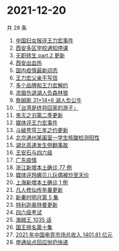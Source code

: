 # 2021-12-20

共 28 条

<!-- BEGIN -->
<!-- 最后更新时间 Mon Dec 20 2021 12:18:46 GMT+0800 (China Standard Time) -->

1. [中国妇女报评王力宏事件](https://www.zhihu.com/search?q=王力宏事件)
1. [西安多区学校通知停课](https://www.zhihu.com/search?q=西安疫情)
1. [无职转生 part.2 更新](https://www.zhihu.com/search?q=无职转生)
1. [西安出血热](https://www.zhihu.com/search?q=出血热)
1. [国内疫情最新动态](https://www.zhihu.com/search?q=疫情)
1. [王力宏父亲手写信](https://www.zhihu.com/search?q=王力宏父亲)
1. [多个品牌和王力宏解约](https://www.zhihu.com/search?q=王力宏合作)
1. [浓眉伤退湖人负森林狼](https://www.zhihu.com/search?q=湖人)
1. [詹姆斯 31+14+6 湖人负公牛](https://www.zhihu.com/search?q=湖人)
1. [「台湾是终将回家的游子」](https://www.zhihu.com/search?q=台湾)
1. [鬼灭之刃第二季更新](https://www.zhihu.com/search?q=鬼灭之刃)
1. [媒体评王力宏事件](https://www.zhihu.com/search?q=王力宏事件)
1. [斗破苍穹三年之约更新](https://www.zhihu.com/search?q=斗破苍穹三年之约)
1. [北京通州某画室一学生核酸检测阳性](https://www.zhihu.com/search?q=北京疫情)
1. [湖北高速发生侧翻事故](https://www.zhihu.com/search?q=湖北车祸)
1. [王安石与四六级](https://www.zhihu.com/search?q=王安石四六级)
1. [广东疫情](https://www.zhihu.com/search?q=广东疫情)
1. [浙江新增本土确诊 77 例](https://www.zhihu.com/search?q=浙江疫情)
1. [媒体评玲娜贝儿玩偶被炒至天价](https://www.zhihu.com/search?q=玲娜贝儿价格)
1. [上海新增本土确诊 1 例](https://www.zhihu.com/search?q=上海疫情)
1. [凡人修仙传年番更新](https://www.zhihu.com/search?q=凡人修仙传)
1. [新秦时明月第 5 集](https://www.zhihu.com/search?q=新秦时明月)
1. [特利迦奥特曼更新](https://www.zhihu.com/search?q=特利迦奥特曼)
1. [四六级考试](https://www.zhihu.com/search?q=四六级考试)
1. [海贼王 1035 话](https://www.zhihu.com/search?q=海贼王)
1. [国王排名第十集](https://www.zhihu.com/search?q=国王排名)
1. [2021 年中国电竞市场总收入 1401.81 亿元](https://www.zhihu.com/search?q=中国电竞市场总收入)
1. [申通站点回应抛扔快递](https://www.zhihu.com/search?q=申通)

<!-- END -->
